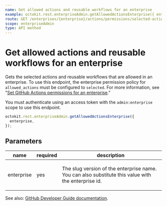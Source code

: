 ```yaml
---
name: Get allowed actions and reusable workflows for an enterprise
example: octokit.rest.enterpriseAdmin.getAllowedActionsEnterprise({ enterprise })
route: GET /enterprises/{enterprise}/actions/permissions/selected-actions
scope: enterpriseAdmin
type: API method
---
```


# Get allowed actions and reusable workflows for an enterprise

Gets the selected actions and reusable workflows that are allowed in an enterprise. To use this endpoint, the enterprise permission policy for `allowed_actions` must be configured to `selected`. For more information, see "[Set GitHub Actions permissions for an enterprise](#set-github-actions-permissions-for-an-enterprise)."

You must authenticate using an access token with the `admin:enterprise` scope to use this endpoint.

```js
octokit.rest.enterpriseAdmin.getAllowedActionsEnterprise({
  enterprise,
});
```

## Parameters

<table>
  <thead>
    <tr>
      <th>name</th>
      <th>required</th>
      <th>description</th>
    </tr>
  </thead>
  <tbody>
    <tr><td>enterprise</td><td>yes</td><td>

The slug version of the enterprise name. You can also substitute this value with the enterprise id.

</td></tr>
  </tbody>
</table>

See also: [GitHub Developer Guide documentation](https://docs.github.com/rest/reference/actions#get-allowed-actions-for-an-enterprise).
